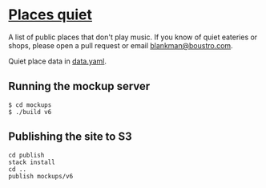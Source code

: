 # [Places quiet](http://placesquiet.com)

A list of public places that don't play music. If you know of quiet eateries or
shops, please open a pull request or email blankman@boustro.com.

Quiet place data in [data.yaml](data.yaml).

## Running the mockup server

```
$ cd mockups
$ ./build v6
```

## Publishing the site to S3

```
cd publish
stack install
cd ..
publish mockups/v6
```
